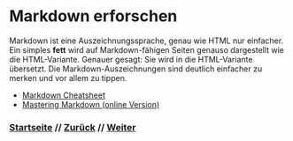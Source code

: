 # Markdown erforschen

Markdown ist eine Auszeichnungssprache, genau wie HTML nur einfacher. Ein simples **fett** wird auf Markdown-fähigen Seiten genauso dargestellt wie die HTML-Variante. Genauer gesagt: Sie wird in die HTML-Variante übersetzt. Die Markdown-Auszeichnungen sind deutlich einfacher zu merken und vor allem zu tippen.

-   [Markdown Cheatsheet](https://guides.github.com/pdfs/markdown-cheatsheet-online.pdf)
-   [Mastering Markdown (online Version)](https://guides.github.com/features/mastering-markdown/)


### [Startseite](start.md) // [Zurück](collaborators.md) // [Weiter](tipps.md)
